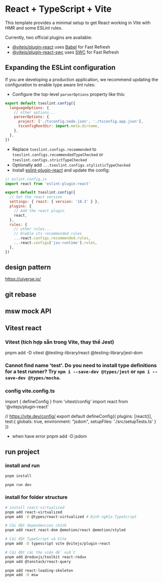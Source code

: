 # React + TypeScript + Vite

This template provides a minimal setup to get React working in Vite with HMR and some ESLint rules.

Currently, two official plugins are available:

- [@vitejs/plugin-react](https://github.com/vitejs/vite-plugin-react/blob/main/packages/plugin-react/README.md) uses [Babel](https://babeljs.io/) for Fast Refresh
- [@vitejs/plugin-react-swc](https://github.com/vitejs/vite-plugin-react-swc) uses [SWC](https://swc.rs/) for Fast Refresh

## Expanding the ESLint configuration

If you are developing a production application, we recommend updating the configuration to enable type aware lint rules:

- Configure the top-level `parserOptions` property like this:

```js
export default tseslint.config({
  languageOptions: {
    // other options...
    parserOptions: {
      project: ['./tsconfig.node.json', './tsconfig.app.json'],
      tsconfigRootDir: import.meta.dirname,
    },
  },
})
```

- Replace `tseslint.configs.recommended` to `tseslint.configs.recommendedTypeChecked` or `tseslint.configs.strictTypeChecked`
- Optionally add `...tseslint.configs.stylisticTypeChecked`
- Install [eslint-plugin-react](https://github.com/jsx-eslint/eslint-plugin-react) and update the config:

```js
// eslint.config.js
import react from 'eslint-plugin-react'

export default tseslint.config({
  // Set the react version
  settings: { react: { version: '18.3' } },
  plugins: {
    // Add the react plugin
    react,
  },
  rules: {
    // other rules...
    // Enable its recommended rules
    ...react.configs.recommended.rules,
    ...react.configs['jsx-runtime'].rules,
  },
})
```
## design pattern
https://uiverse.io/



## git rebase


## msw mock API


## Vitest react
### Vitest (tích hợp sẵn trong Vite, thay thế Jest)
pnpm add -D vitest @testing-library/react @testing-library/jest-dom
### Cannot find name 'test'. Do you need to install type definitions for a test runner? Try `npm i --save-dev @types/jest` or `npm i --save-dev @types/mocha`.

### config vite.config.ts
import { defineConfig } from 'vitest/config'
import react from '@vitejs/plugin-react'

// https://vite.dev/config/
export default defineConfig({
  plugins: [react()],
  test:{
    globals: true,
    environment: "jsdom",
    setupFiles: './src/setupTests.ts'
  }
})
- when have error pnpm add -D jsdom



## run project

### install and run
```sh
pnpm install

pnpm run dev

```

### install for folder structure
```sh
# install react-virtualized
pnpm add react-virtualized
pnpm add -D @types/react-virtualized # Định nghĩa TypeScript

# Cài đặt dependencies chính
pnpm add react react-dom @emotion/react @emotion/styled

# Cài đặt TypeScript và Vite
pnpm add -D typescript vite @vitejs/plugin-react

# Cài đặt các thư viện đề xuất
pnpm add @reduxjs/toolkit react-redux
pnpm add @tanstack/react-query

pnpm add react-loading-skeleton
pnpm add -D msw
```
